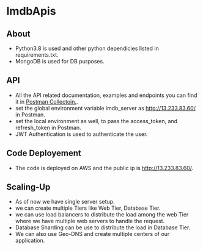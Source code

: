 # ImdbApis

## About

- Python3.8 is used and other python dependicies listed in requirements.txt.
- MongoDB is used for DB purposes.

## API

- All the API related documentation, examples and endpoints you can find it in [Postman Collectoin.](https://www.getpostman.com/collections/89445c51a4cac6b4399a).
- set the global environment variable imdb_server as http://13.233.83.60/ in Postman.
- set the local environment as well, to pass the access_token, and refresh_token in Postman.
- JWT Authentication is used to authenticate the user.

## Code Deployement

- The code is deployed on AWS and the public ip is http://13.233.83.60/.

## Scaling-Up

- As of now we have single server setup.
- we can create multiple Tiers like Web Tier, Database Tier.
- we can use load balancers to distribute the load among the web Tier where we have multiple web servers to handle the request.
- Database Sharding can be use to distribute the load in Database Tier.
- We can also use Geo-DNS and create multiple centers of our application.
